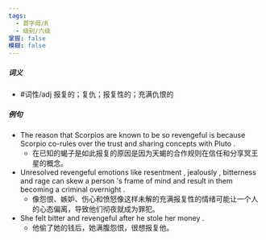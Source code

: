 ```yaml
---
tags:
  - 首字母/R
  - 级别/六级
掌握: false
模糊: false
---
```

##### 词义
- #词性/adj  报复的；复仇；报复性的；充满仇恨的
##### 例句
- The reason that Scorpios are known to be so revengeful is because Scorpio co-rules over the trust and sharing concepts with Pluto .
	- 在已知的蝎子是如此报复的原因是因为天蝎的合作规则在信任和分享冥王星的概念。
- Unresolved revengeful emotions like resentment , jealously , bitterness and rage can skew a person 's frame of mind and result in them becoming a criminal overnight .
	- 像怨恨、嫉妒、伤心和愤怒像这样未解的充满报复性的情绪可能让一个人的心态偏离，导致他们彻夜就成为罪犯。
- She felt bitter and revengeful after he stole her money .
	- 他偷了她的钱后，她满腹怨恨，很想报复他。

